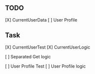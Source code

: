 ## TODO
[X] CurrentUserData
[ ] User Profile

## Task
[X] CurrentUserTest
[X] CurrentUserLogic

[ ] Separated Get logic

[ ] User Profile Test
[ ] User Profile logic